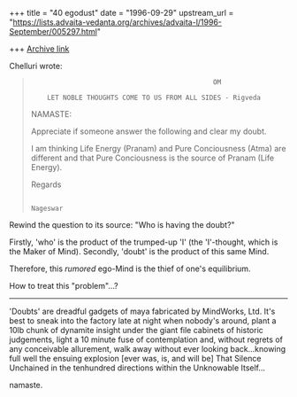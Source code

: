+++
title = "40 egodust"
date = "1996-09-29"
upstream_url = "https://lists.advaita-vedanta.org/archives/advaita-l/1996-September/005297.html"

+++
[Archive link](https://lists.advaita-vedanta.org/archives/advaita-l/1996-September/005297.html)

Chelluri wrote:
>                                                   OM
>
>         LET NOBLE THOUGHTS COME TO US FROM ALL SIDES - Rigveda
>
> NAMASTE:
>
> Appreciate if someone answer the following and clear my doubt.
>
> I am thinking Life Energy (Pranam) and Pure Conciousness (Atma) are different
> and that Pure Conciousness is the source of Pranam (Life Energy).
>
> Regards
>
>
>
>                                                                      Nageswar

Rewind the question to its source: "Who is having the doubt?"

Firstly, 'who' is the product of the trumped-up 'I' (the 'I'-thought,
which is the Maker of Mind).
Secondly, 'doubt' is the product of this same Mind.

Therefore, this *rumored* ego-Mind is the thief of one's equilibrium.

How to treat this "problem"...?

***********

'Doubts' are dreadful gadgets of maya fabricated by MindWorks, Ltd.
It's best to sneak into the factory late at night when nobody's around,
plant a 10lb chunk of dynamite insight under the giant file cabinets of
historic judgements, light a 10 minute fuse of contemplation and,
without regrets of any conceivable allurement, walk away without
ever looking back...knowing full well the ensuing explosion [ever was,
is, and will be] That Silence Unchained in the tenhundred directions
within the Unknowable Itself...

namaste.

